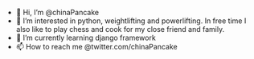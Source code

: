 - 👋 Hi, I’m @chinaPancake
- 👀 I’m interested in python, weightlifting and powerlifting. In free time I also like to play chess and cook for my close friend and family.
- 🌱 I’m currently learning django framework
- 📫 How to reach me @twitter.com/chinaPancake 
